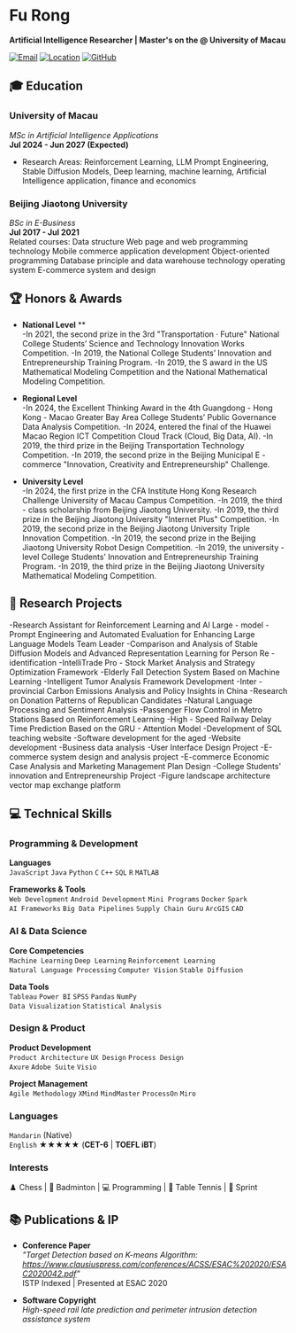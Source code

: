 # Fu Rong

**Artificial Intelligence Researcher | Master's on the @ University of Macau**

[![Email](https://img.shields.io/badge/Email-mc466603@um.edu.mo-red?style=flat&logo=gmail)](mailto:mc466603@um.edu.mo)
[![Location](https://img.shields.io/badge/Location-Macau,%20China-blue?style=flat&logo=map)](https://www.google.com/maps/place/Macau)
[![GitHub](https://img.shields.io/badge/GitHub-Profile-brightgreen?style=flat&logo=github)](https://github.com/furonglegend)


## 🎓 Education

### ​**University of Macau**  
*MSc in Artificial Intelligence Applications*  
**Jul 2024 - Jun 2027 (Expected)**  
- Research Areas: Reinforcement Learning, LLM Prompt Engineering, Stable Diffusion Models, Deep learning, machine learning, Artificial Intelligence application, finance and economics

### ​**Beijing Jiaotong University**  
*BSc in E-Business*  
**Jul 2017 - Jul 2021**  
Related courses: Data structure  Web page and web programming technology  Mobile commerce application development  Object-oriented programming
 Database principle and data warehouse technology  operating system  E-commerce system and design 

## 🏆 Honors & Awards

- ​**National Level**
**  
-In 2021, the second prize in the 3rd "Transportation · Future" National College Students’ Science and Technology Innovation Works Competition.
-In 2019, the National College Students’ Innovation and Entrepreneurship Training Program.
-In 2019, the S award in the US Mathematical Modeling Competition and the National Mathematical Modeling Competition.

- ​**Regional Level**  
-In 2024, the Excellent Thinking Award in the 4th Guangdong - Hong Kong - Macao Greater Bay Area College Students’ Public Governance Data Analysis
Competition.
-In 2024, entered the final of the Huawei Macao Region ICT Competition Cloud Track (Cloud, Big Data, AI).
-In 2019, the third prize in the Beijing Transportation Technology Competition.
-In 2019, the second prize in the Beijing Municipal E - commerce "Innovation, Creativity and Entrepreneurship" Challenge.

- ​**University Level**  
-In 2024, the first prize in the CFA Institute Hong Kong Research Challenge University of Macau Campus Competition.
-In 2019, the third - class scholarship from Beijing Jiaotong University.
-In 2019, the third prize in the Beijing Jiaotong University "Internet Plus" Competition.
-In 2019, the second prize in the Beijing Jiaotong University Triple Innovation Competition.
-In 2019, the second prize in the Beijing Jiaotong University Robot Design Competition.
-In 2019, the university - level College Students’ Innovation and Entrepreneurship Training Program.
-In 2019, the third prize in the Beijing Jiaotong University Mathematical Modeling Competition.

## 🔬 Research Projects
-Research Assistant for Reinforcement Learning and AI Large - model
-Prompt Engineering and Automated Evaluation for Enhancing Large Language Models Team Leader
-Comparison and Analysis of Stable Diffusion Models and Advanced Representation Learning for Person Re - identification
-IntelliTrade Pro - Stock Market Analysis and Strategy Optimization Framework
-Elderly Fall Detection System Based on Machine Learning
-Intelligent Tumor Analysis Framework Development
-Inter - provincial Carbon Emissions Analysis and Policy Insights in China
-Research on Donation Patterns of Republican Candidates
-Natural Language Processing and Sentiment Analysis
-Passenger Flow Control in Metro Stations Based on Reinforcement Learning
-High - Speed Railway Delay Time Prediction Based on the GRU - Attention Model
-Development of SQL teaching website
-Software development for the aged
-Website development
-Business data analysis
-User Interface Design Project
-E-commerce system design and analysis project
-E-commerce Economic Case Analysis and Marketing Management Plan Design
-College Students' innovation and Entrepreneurship Project
-Figure landscape architecture vector map exchange platform


## 💻 Technical Skills

### Programming & Development
**Languages**  
`JavaScript` `Java` `Python` `C` `C++` `SQL` `R` `MATLAB`

**Frameworks & Tools**  
`Web Development` `Android Development` `Mini Programs` `Docker` `Spark`  
`AI Frameworks` `Big Data Pipelines` `Supply Chain Guru` `ArcGIS` `CAD`

### AI & Data Science
**Core Competencies**  
`Machine Learning` `Deep Learning` `Reinforcement Learning`  
`Natural Language Processing` `Computer Vision` `Stable Diffusion`

**Data Tools**  
`Tableau` `Power BI` `SPSS` `Pandas` `NumPy`  
`Data Visualization` `Statistical Analysis`

### Design & Product
**Product Development**  
`Product Architecture` `UX Design` `Process Design`  
`Axure` `Adobe Suite` `Visio`

**Project Management**  
`Agile Methodology` `XMind` `MindMaster` `ProcessOn` `Miro`

### Languages
`Mandarin` (Native)  
`English` ★★★★★ (**CET-6** | ​**TOEFL iBT**)

### Interests
♟️ Chess | 🏸 Badminton | 💻 Programming | 🏓 Table Tennis | 🏃 Sprint

## 📚 Publications & IP

- ​**Conference Paper**  
  *"Target Detection based on K-means Algorithm: https://www.clausiuspress.com/conferences/ACSS/ESAC%202020/ESAC2020042.pdf"*  
  ISTP Indexed | Presented at ESAC 2020

- ​**Software Copyright**  
  *High-speed rail late prediction and perimeter intrusion detection assistance system*  
  
